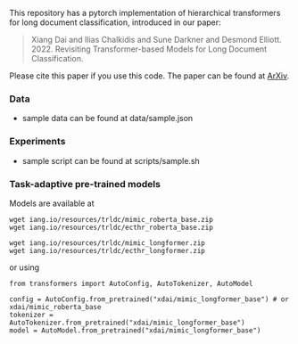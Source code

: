 This repository has a pytorch implementation of hierarchical transformers for long document classification, introduced in our paper:

> Xiang Dai and Ilias Chalkidis and Sune Darkner and Desmond Elliott. 2022. Revisiting Transformer-based Models for Long Document Classification.

Please cite this paper if you use this code. The paper can be found at <a href="https://arxiv.org/abs/2204.06683">ArXiv</a>.

### Data
* sample data can be found at data/sample.json

### Experiments
* sample script can be found at scripts/sample.sh

### Task-adaptive pre-trained models

Models are available at
~~~
wget iang.io/resources/trldc/mimic_roberta_base.zip
wget iang.io/resources/trldc/ecthr_roberta_base.zip

wget iang.io/resources/trldc/mimic_longformer.zip
wget iang.io/resources/trldc/ecthr_longformer.zip

~~~
or using
~~~
from transformers import AutoConfig, AutoTokenizer, AutoModel

config = AutoConfig.from_pretrained("xdai/mimic_longformer_base") # or xdai/mimic_roberta_base
tokenizer = AutoTokenizer.from_pretrained("xdai/mimic_longformer_base")
model = AutoModel.from_pretrained("xdai/mimic_longformer_base") 
~~~
